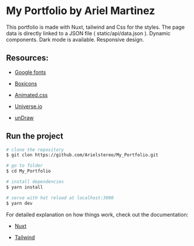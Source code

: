 # My Portfolio by Ariel Martinez

This portfolio is made with Nuxt, tailwind and Css for the styles. The page data is directly linked to a JSON file ( static/api/data.json ). Dynamic components. Dark mode is available. Responsive design.

## Resources: 

* [Google fonts](https://fonts.google.com/) 

* [Boxicons](https://boxicons.com/)

* [Animated.css](https://animate.style/)

* [Universe.io](https://universe.io/)

* [unDraw](https://undraw.co/illustrations)



## Run the project
```bash
# clone the repository
$ git clon https://github.com/Arielstereo/My_Portfolio.git

# go to folder
$ cd My_Portfolio

# install dependencies
$ yarn install

# serve with hot reload at localhost:3000
$ yarn dev

```


For detailed explanation on how things work, check out the documentation: 

* [Nuxt](https://nuxtjs.org)

* [Tailwind](https://tailwindcss.com)

